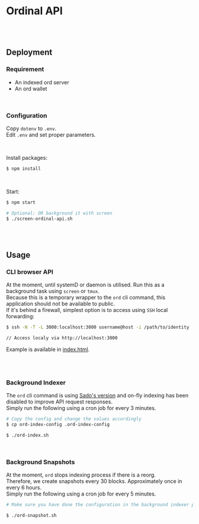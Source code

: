 # Ordinal API

<br />
<br />

## Deployment

### Requirement

- An indexed ord server
- An ord wallet

<br />

### Configuration

Copy `dotenv` to `.env`.\
Edit `.env` and set proper parameters.

<br />

Install packages:

```javascript
$ npm install
```

<br />

Start:

```sh
$ npm start

# Optional: OR background it with screen
$ ./screen-ordinal-api.sh
```

<br />
<br />

## Usage

### CLI browser API

At the moment, until systemD or daemon is utilised. Run this as a background task using `screen` or `tmux`.\
Because this is a temporary wrapper to the `ord` cli command, this application should not be available to public.\
If it's behind a firewall, simplest option is to access using `SSH` local forwarding:

```sh
$ ssh -N -T -L 3000:localhost:3000 username@host -i /path/to/identity

// Access localy via http://localhost:3000
```

Example is available in [index.html](https://github.com/sadoprotocol/ordinal-api/blob/main/index.html).

<br />
<br />

### Background Indexer

The `ord` cli command is using [Sado's version](https://github.com/sadoprotocol/ord) and on-fly indexing has been disabled to improve API request responses.\
Simply run the following using a cron job for every 3 minutes.

```sh
# Copy the config and change the values accordingly
$ cp ord-index-config .ord-index-config

$ ./ord-index.sh
```

<br />

### Background Snapshots

At the moment, `ord` stops indexing process if there is a reorg.\
Therefore, we create snapshots every 30 blocks. Approximately once in every 6 hours.\
Simply run the following using a cron job for every 5 minutes.

```sh
# Make sure you have done the configuration in the background indexer process above.

$ ./ord-snapshot.sh
```
